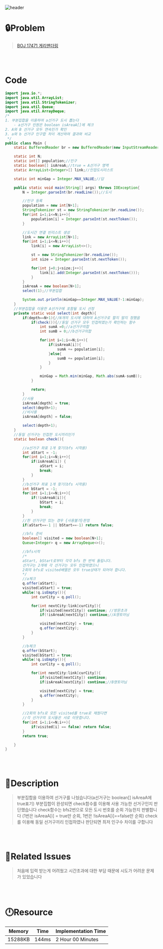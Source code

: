 ![header](https://capsule-render.vercel.app/api?type=waving&height=200&color=0:B2E6FF,100:FFB2D6&text=BOJ%20N&fontColor=FFFFFF&fontAlign=80&fontAlignY=35&fontSize=50)

# **🔒Problem**

> [BOJ 17471 게리맨더링](https://www.acmicpc.net/problem/17471)

<br>
<br>

# **Code**

```java
import java.io.*;
import java.util.ArrayList;
import java.util.StringTokenizer;
import java.util.Queue;
import java.util.ArrayDeque;
/*
1. 부분집합을 이용하여 a선거구 도시 뽑는다
    - a선거구 인원은 boolean isAreaA[]에 체크
2. A와 B 선거구 모두 연속인가 확인
3. a와 b 선거구 인구합 차이 계산하여 결과와 비교
 */
public class Main {
    static BufferedReader br = new BufferedReader(new InputStreamReader(System.in));

    static int N;
    static int[] population;//인구
    static boolean[] isAreaA;//true = A선거구 영역 
    static ArrayList<Integer>[] link;//인접도시리스트

    static int minGap = Integer.MAX_VALUE;//답

    public static void main(String[] args) throws IOException{
        N = Integer.parseInt(br.readLine());//도시

        //인구 등록
        population = new int[N+1];
        StringTokenizer st = new StringTokenizer(br.readLine());
        for(int i=1;i<=N;i++){
            population[i] = Integer.parseInt(st.nextToken());
        }

        //도시간 연결 빈리스트 생성
        link = new ArrayList[N+1];
        for(int i=1;i<=N;i++){
            link[i] = new ArrayList<>();

            st = new StringTokenizer(br.readLine());
            int size = Integer.parseInt(st.nextToken());

            for(int j=0;j<size;j++){
                link[i].add(Integer.parseInt(st.nextToken()));
            }
        }
        isAreaA = new boolean[N+1];
        select(1);//부분집합

        System.out.println(minGap==Integer.MAX_VALUE?-1:minGap);
    }
    //부분집합을 이용한 A선거구에 포함될 도시 선정
    private static void select(int depth){
        if(depth==N+1){//N개의 도시에 대하여 A선거구로 할지 말지 정했음
            if(check()){//동일 선거구 모두 인접하였는가 확인하는 함수
                int sumA =0;//a선거구의합
                int sumB = 0;//b선거구의합

                for(int i=1;i<=N;i++){
                    if(isAreaA[i]){
                        sumA += population[i];
                    }else{
                        sumB += population[i];
                    }
                }

                minGap = Math.min(minGap, Math.abs(sumA-sumB));
            }

            return;
        }
        //사용
        isAreaA[depth] = true;
        select(depth+1);
        //비사용
        isAreaA[depth] = false;

        select(depth+1);
    }
    //동일 선거구는 인접한 도시끼리인가
    static boolean check(){

        //a선거구 좌표 1개 찾기(bfs 시작용)
        int aStart = -1;
        for(int i=1;i<=N;i++){
            if(isAreaA[i]) {
                aStart = i;
                break;
            }
        }
        //b선거구 좌표 1개 찾기(bfs 시작용)
        int bStart = -1;
        for(int i=1;i<=N;i++){
            if(!isAreaA[i]){
                bStart = i;
                break;
            }
        }
        //한 선거구만 있는 경우 {사용불가}판정
        if(aStart==-1 || bStart==-1) return false;

        //bfs 준비
        boolean[] visited = new boolean[N+1];
        Queue<Integer> q = new ArrayDeque<>();

        //bfs시작
        /*
        aStart, bStart로부터 각각 bfs 한 번씩 돌립니다.
        선거구는 2개에 각 선거구는 모두 인접하였으니
        2회의 bfs로 visited배열은 모두 true상태가 되어야 합니다.
        */
        //a체크
        q.offer(aStart);
        visited[aStart] = true;
        while(!q.isEmpty()){
            int curCity = q.poll();

            for(int nextCity:link[curCity]){
                if(visited[nextCity]) continue; //방문초과
                if(!isAreaA[nextCity]) continue;//A영토아님

                visited[nextCity] = true;
                q.offer(nextCity);
            }
        }

        //b체크
        q.offer(bStart);
        visited[bStart] = true;
        while(!q.isEmpty()){
            int curCity = q.poll();

            for(int nextCity:link[curCity]){
                if(visited[nextCity]) continue;
                if(isAreaA[nextCity]) continue;//B영토아님

                visited[nextCity] = true;
                q.offer(nextCity);
            }
        }

        //2회의 bfs로 모든 visited를 true로 채웠다면
        //각 선거구의 도시들은 서로 이웃합니다.
        for(int i=1;i<=N;i++){
            if(visited[i] == false) return false;
        }
        return true;

    }
}
```

<br>
<br>

# **🔑Description**
> 부분집합을 이용하여 선거구를 나눴습니다(a선거구는 boolean[] isAreaA에 true표기)
> 부분집합이 완성되면 check함수를 이용해 사용 가능한 선거구인지 판단했습니다
> check함수는 bfs2번으로 모든 도시 번호를 순회 가능한지 판별합니다
> (1번은 isAreaA[i] = true만 순회, 1번은 !isAreaA[i]==false만 순회)
> check를 이용해 동일 선거구끼리 인접하였나 판단되면
> 최저 인구수 차이를 구합니다

<br>
<br>

# **📑Related Issues**

> 처음에 입력 받는게 어려웠고
> 시간초과에 대한 부담 때문에 시도가 어려운 문제가 있었습니다
> 

<br>
<br>

# **🕛Resource**

| Memory  | Time  | Implementation Time |
| ------- | ----- | ------------------- |
| 15288KB | 144ms | 2 Hour 00 Minutes   |
